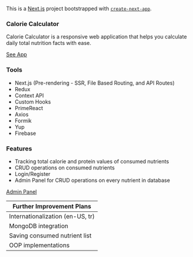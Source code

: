 This is a [Next.js](https://nextjs.org/) project bootstrapped with [`create-next-app`](https://github.com/vercel/next.js/tree/canary/packages/create-next-app).

### Calorie Calculator

Calorie Calculator is a responsive web application that helps you calculate daily total nutrition facts with ease.

[See App](https://calorie-calculator-next.vercel.app/)

### Tools

- Next.js (Pre-rendering - SSR, File Based Routing, and API Routes)
- Redux
- Context API
- Custom Hooks
- PrimeReact
- Axios
- Formik
- Yup
- Firebase

### Features

- Tracking total calorie and protein values of consumed nutrients
- CRUD operations on consumed nutrients
- Login/Register
- Admin Panel for CRUD operations on every nutrient in database

[Admin Panel](/assets/images)

| Further Improvement Plans        |
| -------------------------------- |
| Internationalization (en-US, tr) |
| MongoDB integration              |
| Saving consumed nutrient list    |
| OOP implementations              |
